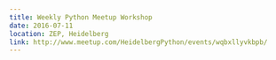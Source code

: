 ```yaml
---
title: Weekly Python Meetup Workshop
date: 2016-07-11
location: ZEP, Heidelberg
link: http://www.meetup.com/HeidelbergPython/events/wqbxllyvkbpb/
---
```

